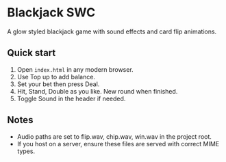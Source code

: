 # Blackjack SWC

A glow styled blackjack game with sound effects and card flip animations.

## Quick start
1. Open `index.html` in any modern browser.
2. Use Top up to add balance.
3. Set your bet then press Deal.
4. Hit, Stand, Double as you like. New round when finished.
5. Toggle Sound in the header if needed.

## Notes
- Audio paths are set to flip.wav, chip.wav, win.wav in the project root.
- If you host on a server, ensure these files are served with correct MIME types.
